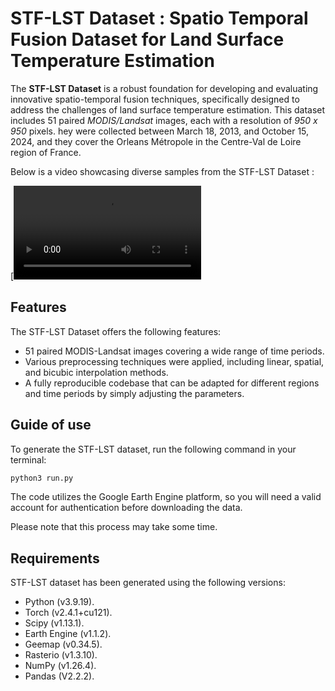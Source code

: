 # STF-LST Dataset : Spatio Temporal Fusion Dataset for Land Surface Temperature Estimation

The <strong>STF-LST Dataset</strong> is a robust foundation for developing and evaluating innovative spatio-temporal fusion techniques, specifically designed to address the challenges of land surface temperature estimation. This dataset includes 51 paired <em>MODIS/Landsat</em> images, each with a resolution of <em>950 x 950</em> pixels. hey were collected between March 18, 2013, and October 15, 2024, and they cover the Orleans Métropole in the Centre-Val de Loire region of France.

Below is a video showcasing diverse samples from the STF-LST Dataset : 

[![Watch the video](STF-LST_video.mp4)


## Features

The STF-LST Dataset offers the following features:

* 51 paired MODIS-Landsat images covering a wide range of time periods.
* Various preprocessing techniques were applied, including linear, spatial, and bicubic interpolation methods.
* A fully reproducible codebase that can be adapted for different regions and time periods by simply adjusting the parameters.

## Guide of use
To generate the STF-LST dataset, run the following command in your terminal:  

```bash
python3 run.py
```
The code utilizes the Google Earth Engine platform, so you will need a valid account for authentication before downloading the data.

Please note that this process may take some time.


## Requirements
STF-LST dataset has been generated using the following versions: 
- Python (v3.9.19).
- Torch (v2.4.1+cu121).
- Scipy (v1.13.1).
- Earth Engine (v1.1.2).
- Geemap (v0.34.5).
- Rasterio (v1.3.10).
- NumPy (v1.26.4).
- Pandas (V2.2.2).

